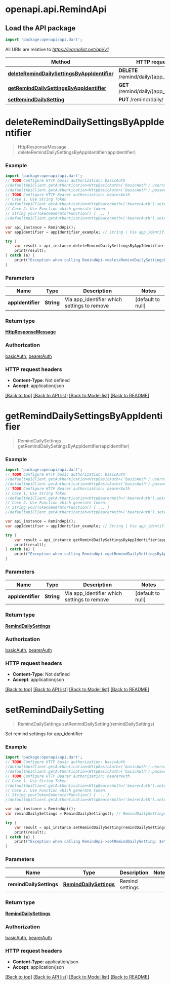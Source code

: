 # openapi.api.RemindApi

## Load the API package
```dart
import 'package:openapi/api.dart';
```

All URIs are relative to *https://learnalist.net/api/v1*

Method | HTTP request | Description
------------- | ------------- | -------------
[**deleteRemindDailySettingsByAppIdentifier**](RemindApi.md#deleteRemindDailySettingsByAppIdentifier) | **DELETE** /remind/daily/{app_identifier} | 
[**getRemindDailySettingsByAppIdentifier**](RemindApi.md#getRemindDailySettingsByAppIdentifier) | **GET** /remind/daily/{app_identifier} | 
[**setRemindDailySetting**](RemindApi.md#setRemindDailySetting) | **PUT** /remind/daily/ | 


# **deleteRemindDailySettingsByAppIdentifier**
> HttpResponseMessage deleteRemindDailySettingsByAppIdentifier(appIdentifier)



### Example 
```dart
import 'package:openapi/api.dart';
// TODO Configure HTTP basic authorization: basicAuth
//defaultApiClient.getAuthentication<HttpBasicAuth>('basicAuth').username = 'YOUR_USERNAME'
//defaultApiClient.getAuthentication<HttpBasicAuth>('basicAuth').password = 'YOUR_PASSWORD';
// TODO Configure HTTP Bearer authorization: bearerAuth
// Case 1. Use String Token
//defaultApiClient.getAuthentication<HttpBearerAuth>('bearerAuth').setAccessToken('YOUR_ACCESS_TOKEN');
// Case 2. Use Function which generate token.
// String yourTokenGeneratorFunction() { ... }
//defaultApiClient.getAuthentication<HttpBearerAuth>('bearerAuth').setAccessToken(yourTokenGeneratorFunction);

var api_instance = RemindApi();
var appIdentifier = appIdentifier_example; // String | Via app_identifier which settings to remove

try { 
    var result = api_instance.deleteRemindDailySettingsByAppIdentifier(appIdentifier);
    print(result);
} catch (e) {
    print("Exception when calling RemindApi->deleteRemindDailySettingsByAppIdentifier: $e\n");
}
```

### Parameters

Name | Type | Description  | Notes
------------- | ------------- | ------------- | -------------
 **appIdentifier** | **String**| Via app_identifier which settings to remove | [default to null]

### Return type

[**HttpResponseMessage**](HttpResponseMessage.md)

### Authorization

[basicAuth](../README.md#basicAuth), [bearerAuth](../README.md#bearerAuth)

### HTTP request headers

 - **Content-Type**: Not defined
 - **Accept**: application/json

[[Back to top]](#) [[Back to API list]](../README.md#documentation-for-api-endpoints) [[Back to Model list]](../README.md#documentation-for-models) [[Back to README]](../README.md)

# **getRemindDailySettingsByAppIdentifier**
> RemindDailySettings getRemindDailySettingsByAppIdentifier(appIdentifier)



### Example 
```dart
import 'package:openapi/api.dart';
// TODO Configure HTTP basic authorization: basicAuth
//defaultApiClient.getAuthentication<HttpBasicAuth>('basicAuth').username = 'YOUR_USERNAME'
//defaultApiClient.getAuthentication<HttpBasicAuth>('basicAuth').password = 'YOUR_PASSWORD';
// TODO Configure HTTP Bearer authorization: bearerAuth
// Case 1. Use String Token
//defaultApiClient.getAuthentication<HttpBearerAuth>('bearerAuth').setAccessToken('YOUR_ACCESS_TOKEN');
// Case 2. Use Function which generate token.
// String yourTokenGeneratorFunction() { ... }
//defaultApiClient.getAuthentication<HttpBearerAuth>('bearerAuth').setAccessToken(yourTokenGeneratorFunction);

var api_instance = RemindApi();
var appIdentifier = appIdentifier_example; // String | Via app_identifier which settings to remove

try { 
    var result = api_instance.getRemindDailySettingsByAppIdentifier(appIdentifier);
    print(result);
} catch (e) {
    print("Exception when calling RemindApi->getRemindDailySettingsByAppIdentifier: $e\n");
}
```

### Parameters

Name | Type | Description  | Notes
------------- | ------------- | ------------- | -------------
 **appIdentifier** | **String**| Via app_identifier which settings to remove | [default to null]

### Return type

[**RemindDailySettings**](RemindDailySettings.md)

### Authorization

[basicAuth](../README.md#basicAuth), [bearerAuth](../README.md#bearerAuth)

### HTTP request headers

 - **Content-Type**: Not defined
 - **Accept**: application/json

[[Back to top]](#) [[Back to API list]](../README.md#documentation-for-api-endpoints) [[Back to Model list]](../README.md#documentation-for-models) [[Back to README]](../README.md)

# **setRemindDailySetting**
> RemindDailySettings setRemindDailySetting(remindDailySettings)



Set remind settings for app_identifier

### Example 
```dart
import 'package:openapi/api.dart';
// TODO Configure HTTP basic authorization: basicAuth
//defaultApiClient.getAuthentication<HttpBasicAuth>('basicAuth').username = 'YOUR_USERNAME'
//defaultApiClient.getAuthentication<HttpBasicAuth>('basicAuth').password = 'YOUR_PASSWORD';
// TODO Configure HTTP Bearer authorization: bearerAuth
// Case 1. Use String Token
//defaultApiClient.getAuthentication<HttpBearerAuth>('bearerAuth').setAccessToken('YOUR_ACCESS_TOKEN');
// Case 2. Use Function which generate token.
// String yourTokenGeneratorFunction() { ... }
//defaultApiClient.getAuthentication<HttpBearerAuth>('bearerAuth').setAccessToken(yourTokenGeneratorFunction);

var api_instance = RemindApi();
var remindDailySettings = RemindDailySettings(); // RemindDailySettings | Remind settings

try { 
    var result = api_instance.setRemindDailySetting(remindDailySettings);
    print(result);
} catch (e) {
    print("Exception when calling RemindApi->setRemindDailySetting: $e\n");
}
```

### Parameters

Name | Type | Description  | Notes
------------- | ------------- | ------------- | -------------
 **remindDailySettings** | [**RemindDailySettings**](RemindDailySettings.md)| Remind settings | 

### Return type

[**RemindDailySettings**](RemindDailySettings.md)

### Authorization

[basicAuth](../README.md#basicAuth), [bearerAuth](../README.md#bearerAuth)

### HTTP request headers

 - **Content-Type**: application/json
 - **Accept**: application/json

[[Back to top]](#) [[Back to API list]](../README.md#documentation-for-api-endpoints) [[Back to Model list]](../README.md#documentation-for-models) [[Back to README]](../README.md)

